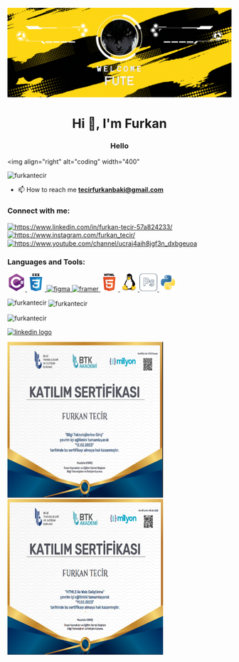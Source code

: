 ![logo](https://github.com/furkantecir/FurkanTecir/blob/main/Yellow%20Modern%20Style%20Game%20Twitch%20Banner.gif)

<h1 align="center">Hi 👋, I'm Furkan</h1>
<h3 align="center">Hello</h3>

<img align="right" alt="coding" width="400"

<p align="left"> <img src="https://komarev.com/ghpvc/?username=furkantecir&label=Profile%20views&color=0e75b6&style=flat" alt="furkantecir" /> </p>

- 📫 How to reach me **tecirfurkanbaki@gmail.com**

<h3 align="left">Connect with me:</h3>
<p align="left">
<a href="https://linkedin.com/in/https://www.linkedin.com/in/furkan-tecir-57a824233/" target="blank"><img align="center" src="https://raw.githubusercontent.com/rahuldkjain/github-profile-readme-generator/master/src/images/icons/Social/linked-in-alt.svg" alt="https://www.linkedin.com/in/furkan-tecir-57a824233/" height="30" width="40" /></a>
<a href="https://instagram.com/https://www.instagram.com/furkan_tecir/" target="blank"><img align="center" src="https://raw.githubusercontent.com/rahuldkjain/github-profile-readme-generator/master/src/images/icons/Social/instagram.svg" alt="https://www.instagram.com/furkan_tecir/" height="30" width="40" /></a>
<a href="https://www.youtube.com/c/https://www.youtube.com/channel/ucraj4aih8jgf3n_dxbgeuoa" target="blank"><img align="center" src="https://raw.githubusercontent.com/rahuldkjain/github-profile-readme-generator/master/src/images/icons/Social/youtube.svg" alt="https://www.youtube.com/channel/ucraj4aih8jgf3n_dxbgeuoa" height="30" width="40" /></a>
</p>

<h3 align="left">Languages and Tools:</h3>
<p align="left"> <a href="https://www.w3schools.com/cs/" target="_blank" rel="noreferrer"> <img src="https://raw.githubusercontent.com/devicons/devicon/master/icons/csharp/csharp-original.svg" alt="csharp" width="40" height="40"/> </a> <a href="https://www.w3schools.com/css/" target="_blank" rel="noreferrer"> <img src="https://raw.githubusercontent.com/devicons/devicon/master/icons/css3/css3-original-wordmark.svg" alt="css3" width="40" height="40"/> </a> <a href="https://www.figma.com/" target="_blank" rel="noreferrer"> <img src="https://www.vectorlogo.zone/logos/figma/figma-icon.svg" alt="figma" width="40" height="40"/> </a> <a href="https://www.framer.com/" target="_blank" rel="noreferrer"> <img src="https://www.vectorlogo.zone/logos/framer/framer-icon.svg" alt="framer" width="40" height="40"/> </a> <a href="https://www.w3.org/html/" target="_blank" rel="noreferrer"> <img src="https://raw.githubusercontent.com/devicons/devicon/master/icons/html5/html5-original-wordmark.svg" alt="html5" width="40" height="40"/> </a> <a href="https://www.linux.org/" target="_blank" rel="noreferrer"> <img src="https://raw.githubusercontent.com/devicons/devicon/master/icons/linux/linux-original.svg" alt="linux" width="40" height="40"/> </a> <a href="https://www.photoshop.com/en" target="_blank" rel="noreferrer"> <img src="https://raw.githubusercontent.com/devicons/devicon/master/icons/photoshop/photoshop-line.svg" alt="photoshop" width="40" height="40"/> </a> <a href="https://www.python.org" target="_blank" rel="noreferrer"> <img src="https://raw.githubusercontent.com/devicons/devicon/master/icons/python/python-original.svg" alt="python" width="40" height="40"/> </a> </p>

<p><img align="left" src="https://github-readme-stats.vercel.app/api/top-langs?username=furkantecir&show_icons=true&locale=en&layout=compact" alt="furkantecir" /></p>

<p>&nbsp;<img align="center" src="https://github-readme-stats.vercel.app/api?username=furkantecir&show_icons=true&locale=en" alt="furkantecir" /></p>

<p><img align="center" src="https://github-readme-streak-stats.herokuapp.com/?user=furkantecir&" alt="furkantecir" /></p>
  <a href="https://www.linkedin.com/in/furkan-tecir-57a824233/" target="_blank">
    <img src="https://img.shields.io/static/v1?message=LinkedIn&logo=linkedin&label=&color=0077B5&logoColor=white&labelColor=&style=for-the-badge" height="35" alt="linkedin logo"  />
   
  </a>
</div>

 <img src="https://github.com/furkantecir/FurkanTecir/blob/main/Screenshot_1.png" alt="photoshop" width="350" height="350"/> </a> 
 <img src="https://github.com/furkantecir/FurkanTecir/blob/main/Screenshot_2.png" alt="photoshop" width="350" height="350"/> </a> 

###
